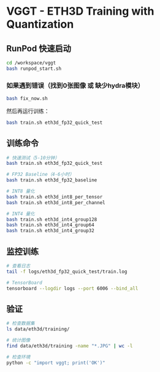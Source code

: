 # VGGT - ETH3D Training with Quantization

## RunPod 快速启动

```bash
cd /workspace/vggt
bash runpod_start.sh
```

### 如果遇到错误（找到0张图像 或 缺少hydra模块）

```bash
bash fix_now.sh
```

然后再运行训练：
```bash
bash train.sh eth3d_fp32_quick_test
```

## 训练命令

```bash
# 快速测试（5-10分钟）
bash train.sh eth3d_fp32_quick_test

# FP32 Baseline（4-6小时）
bash train.sh eth3d_fp32_baseline

# INT8 量化
bash train.sh eth3d_int8_per_tensor
bash train.sh eth3d_int8_per_channel

# INT4 量化
bash train.sh eth3d_int4_group128
bash train.sh eth3d_int4_group64
bash train.sh eth3d_int4_group32
```

## 监控训练

```bash
# 查看日志
tail -f logs/eth3d_fp32_quick_test/train.log

# TensorBoard
tensorboard --logdir logs --port 6006 --bind_all
```

## 验证

```bash
# 检查数据集
ls data/eth3d/training/

# 统计图像
find data/eth3d/training -name "*.JPG" | wc -l

# 检查环境
python -c "import vggt; print('OK')"
```

